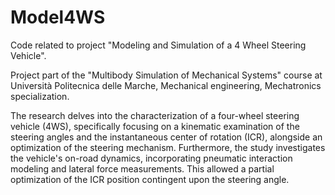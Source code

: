 # Model4WS
Code related to project "Modeling and Simulation of a 4 Wheel Steering Vehicle".
 
Project part of the "Multibody Simulation of Mechanical Systems" course at Università Politecnica delle Marche, Mechanical engineering, Mechatronics specialization.
 
The research delves into the characterization of a four-wheel steering vehicle (4WS), specifically focusing on a kinematic examination of the steering angles and the instantaneous center of rotation (ICR), alongside an optimization of the steering mechanism. Furthermore, the study investigates the vehicle's on-road dynamics, incorporating pneumatic interaction modeling and lateral force measurements. This allowed a partial optimization of the ICR position contingent upon the steering angle.
